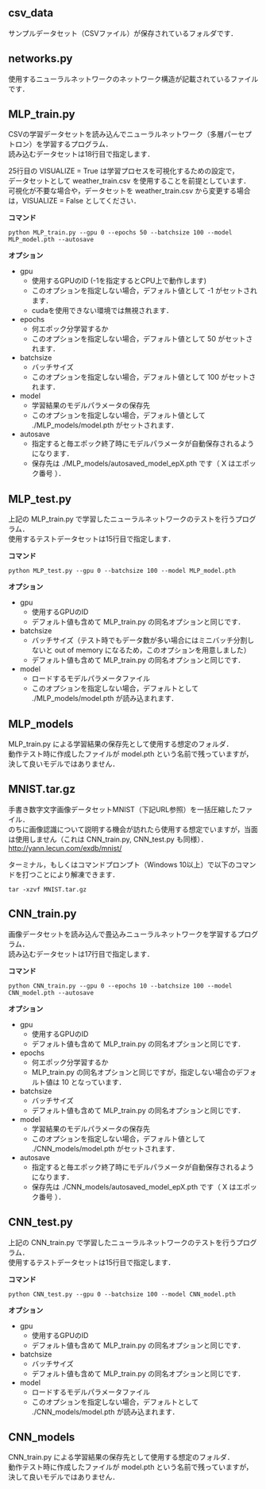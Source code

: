 ## csv_data

サンプルデータセット（CSVファイル）が保存されているフォルダです．

## networks.py

使用するニューラルネットワークのネットワーク構造が記載されているファイルです．

## MLP_train.py

CSVの学習データセットを読み込んでニューラルネットワーク（多層パーセプトロン）を学習するプログラム．  
読み込むデータセットは18行目で指定します．

25行目の VISUALIZE = True は学習プロセスを可視化するための設定で，  
データセットとして weather_train.csv を使用することを前提としています．  
可視化が不要な場合や，データセットを weather_train.csv から変更する場合は，VISUALIZE = False としてください．

**コマンド**
```
python MLP_train.py --gpu 0 --epochs 50 --batchsize 100 --model MLP_model.pth --autosave
```
**オプション**
- gpu
  - 使用するGPUのID (-1を指定するとCPU上で動作します)
  - このオプションを指定しない場合，デフォルト値として -1 がセットされます．
  - cudaを使用できない環境では無視されます．
- epochs
  - 何エポック分学習するか
  - このオプションを指定しない場合，デフォルト値として 50 がセットされます．
- batchsize
  - バッチサイズ
  - このオプションを指定しない場合，デフォルト値として 100 がセットされます．
- model
  - 学習結果のモデルパラメータの保存先
  - このオプションを指定しない場合，デフォルト値として ./MLP_models/model.pth がセットされます．
- autosave
  - 指定すると毎エポック終了時にモデルパラメータが自動保存されるようになります．
  - 保存先は ./MLP_models/autosaved_model_epX.pth です（ X はエポック番号 ）．

## MLP_test.py

上記の MLP_train.py で学習したニューラルネットワークのテストを行うプログラム．  
使用するテストデータセットは15行目で指定します．

**コマンド**
```
python MLP_test.py --gpu 0 --batchsize 100 --model MLP_model.pth
```
**オプション**
- gpu
  - 使用するGPUのID
  - デフォルト値も含めて MLP_train.py の同名オプションと同じです．
- batchsize
  - バッチサイズ（テスト時でもデータ数が多い場合にはミニバッチ分割しないと out of memory になるため，このオプションを用意しました）
  - デフォルト値も含めて MLP_train.py の同名オプションと同じです．
- model
  - ロードするモデルパラメータファイル
  - このオプションを指定しない場合，デフォルトとして ./MLP_models/model.pth が読み込まれます．

## MLP_models

MLP_train.py による学習結果の保存先として使用する想定のフォルダ．  
動作テスト時に作成したファイルが model.pth という名前で残っていますが，決して良いモデルではありません．

## MNIST.tar.gz

手書き数字文字画像データセットMNIST（下記URL参照）を一括圧縮したファイル．  
のちに画像認識について説明する機会が訪れたら使用する想定でいますが，当面は使用しません（これは CNN_train.py, CNN_test.py も同様）．
http://yann.lecun.com/exdb/mnist/

ターミナル，もしくはコマンドプロンプト（Windows 10以上）で以下のコマンドを打つことにより解凍できます．
```
tar -xzvf MNIST.tar.gz
```

## CNN_train.py

画像データセットを読み込んで畳込みニューラルネットワークを学習するプログラム．  
読み込むデータセットは17行目で指定します．

**コマンド**
```
python CNN_train.py --gpu 0 --epochs 10 --batchsize 100 --model CNN_model.pth --autosave
```
**オプション**
- gpu
  - 使用するGPUのID
  - デフォルト値も含めて MLP_train.py の同名オプションと同じです．
- epochs
  - 何エポック分学習するか
  - MLP_train.py の同名オプションと同じですが，指定しない場合のデフォルト値は 10 となっています．
- batchsize
  - バッチサイズ
  - デフォルト値も含めて MLP_train.py の同名オプションと同じです．
- model
  - 学習結果のモデルパラメータの保存先
  - このオプションを指定しない場合，デフォルト値として ./CNN_models/model.pth がセットされます．
- autosave
  - 指定すると毎エポック終了時にモデルパラメータが自動保存されるようになります．
  - 保存先は ./CNN_models/autosaved_model_epX.pth です（ X はエポック番号 ）．

## CNN_test.py

上記の CNN_train.py で学習したニューラルネットワークのテストを行うプログラム．  
使用するテストデータセットは15行目で指定します．

**コマンド**
```
python CNN_test.py --gpu 0 --batchsize 100 --model CNN_model.pth
```
**オプション**
- gpu
  - 使用するGPUのID
  - デフォルト値も含めて MLP_train.py の同名オプションと同じです．
- batchsize
  - バッチサイズ
  - デフォルト値も含めて MLP_train.py の同名オプションと同じです．
- model
  - ロードするモデルパラメータファイル
  - このオプションを指定しない場合，デフォルトとして ./CNN_models/model.pth が読み込まれます．

## CNN_models

CNN_train.py による学習結果の保存先として使用する想定のフォルダ．  
動作テスト時に作成したファイルが model.pth という名前で残っていますが，決して良いモデルではありません．
